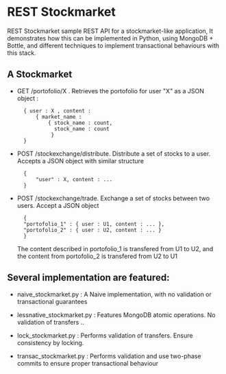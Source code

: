 

REST Stockmarket
=================

REST Stockmarket sample REST API for a  stockmarket-like application, 
It demonstrates how this can be implemented in Python, using MongoDB + Bottle, and different techniques to implement transactional behaviours with this stack.   

A Stockmarket 
-------------

* GET /portofolio/X . Retrieves the portofolio for user "X" as a JSON object : 

		{ user : X , content :
		 	{ market_name : 
		 		{ stock_name : count, 
				  stock_name : count
				 }
		} 
		
* POST /stockexchange/distribute. Distribute a set of stocks to a user. Accepts a JSON object with similar structure

		{ 
			"user" : X, content : ... 
		}
	
* POST /stockexchange/trade. Exchange a set of stocks between two users. Accept a JSON object

		{ 
		"portofolio_1" : { user : U1, content : ... }, 
		"portofolio_2" : { user : U2, content : ... }
		}

	The content described in portofolio_1 is transfered from U1 to U2, and the content from portofolio_2 is transfered from U2 to U1  
	
Several implementation are featured: 
------------------

* naive_stockmarket.py :  A Naive implementation, with no validation or transactional guarantees

* lessnative_stockmarket.py  : Features MongoDB atomic operations. No validation of transfers .. 

* lock_stockmarket.py : Performs validation of transfers. Ensure consistency by locking. 

* transac_stockmarket.py : Performs validation and use two-phase commits to ensure proper transactional behaviour 
  
